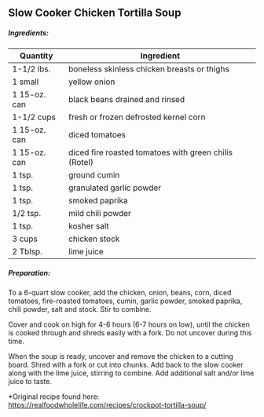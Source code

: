 
## Slow Cooker Chicken Tortilla Soup

##### Ingredients:
| Quantity     | Ingredient                                            |
|--------------|-------------------------------------------------------|
| 1-1/2 lbs.   | boneless skinless chicken breasts or thighs           |
| 1 small      | yellow onion                                          |
| 1 15-oz. can | black beans drained and rinsed                        |
| 1-1/2 cups   | fresh or frozen defrosted kernel corn                 |
| 1 15-oz. can | diced tomatoes                                        |
| 1 15-oz. can | diced fire roasted tomatoes with green chilis (Rotel) |
| 1 tsp.       | ground cumin                                          |
| 1 tsp.       | granulated garlic powder                              |
| 1 tsp.       | smoked paprika                                        |
| 1/2 tsp.     | mild chili powder                                     |
| 1 tsp.       | kosher salt                                           |
| 3 cups       | chicken stock                                         |
| 2 Tblsp.     | lime juice                                            |

##### Preparation:
To a 6-quart slow cooker, add the chicken, onion, beans, corn, diced tomatoes, fire-roasted
tomatoes,  cumin, garlic powder, smoked paprika, chili powder, salt and stock. Stir to combine.

Cover and cook on high for 4-6 hours (6-7 hours on low), until the chicken is cooked through and
shreds easily with a fork.  Do not uncover during this time.

When the soup is ready, uncover and remove the chicken to a cutting board.  Shred with a fork or cut
into chunks.  Add back to the slow cooker along with the lime juice, stirring to combine. Add additional
salt and/or lime juice to taste.

*Original recipe found here:  https://realfoodwholelife.com/recipes/crockpot-tortilla-soup/
